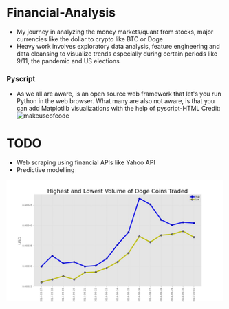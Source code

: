 # Financial-Analysis

* My journey in analyzing the money markets/quant from stocks, major currencies like the dollar to crypto like BTC or Doge
* Heavy work involves exploratory data analysis, feature engineering and data cleansing to visualize trends especially during certain periods like 9/11, the pandemic and US elections

### Pyscript
* As we all are aware, is an open source web framework that let's you run Python in the web browser. What many are also not aware, is that you can add Matplotlib visualizations with the help of pyscript-HTML
Credit: ![makeuseofcode](https://github.com/makeuseofcode/PyScript-Matplotlib-Visualizations)

# TODO
* Web scraping using financial APIs like Yahoo API
* Predictive modelling


![Sample](https://github.com/ashioyajotham/FInancial-Analysis/blob/main/doge.jpg)
